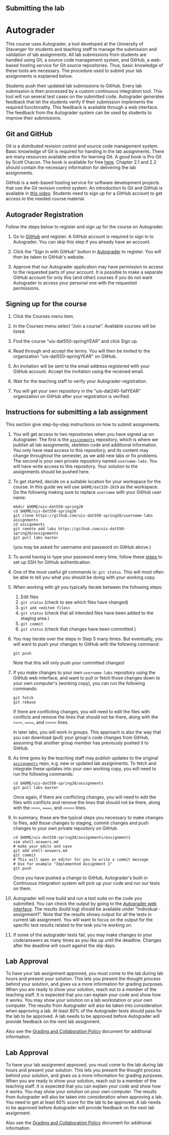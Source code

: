 ## Submitting the lab
# Autograder

This course uses Autograder, a tool developed at the University of Stavanger
for students and teaching staff to manage the submission and validation of
lab assignments. All lab submissions from students are handled using Git,
a source code management system, and GitHub, a web-based hosting service for
Git source repositories. Thus, basic knowledge of these tools are necessary.
The procedure used to submit your lab assignments is explained below.

Students push their updated lab submissions to GitHub. Every lab submission is
then processed by a custom continuous integration tool. This tool will run
several test cases on the submitted code. Autograder generates feedback that
let the students verify if their submission implements the required functionality.
This feedback is available through a web interface. The feedback from the
Autograder system can be used by students to improve their submissions.

## Git and GitHub

Git is a distributed revision control and source code management system. Basic
knowledge of Git is required for handing in the lab assignments. There are many
resources available online for learning Git. A good book is Pro Git by Scott
Chacon. The book is available for free [here](https://git-scm.com/book).
Chapter 2.1 and 2.2 should contain the necessary information for delivering the
lab assignments.

GitHub is a web-based hosting service for software development projects that
use the Git revision control system. An introduction to Git and GitHub is
available in [this video](http://youtu.be/U8GBXvdmHT4). Students need to sign
up for a GitHub account to get access to the needed course material.

## Autograder Registration

Follow the steps below to register and sign up for the course on Autograder.

1. Go to [GitHub](http://github.com) and register. A GitHub account is required
   to sign in to Autograder. You can skip this step if you already have an
   account.

2. Click the "Sign in with GitHub" button in
   [Autograder](http://ag.itest.run) to register. You will then be
   taken to GitHub's website.

3. Approve that our Autograder application may have permission to access to the
   requested parts of your account. It is possible to make a separate GitHub
   account for only this (and other) courses if you do not want Autograder to
   access your personal one with the requested permissions.

## Signing up for the course

1. Click the Courses menu item.

2. In the Courses menu select “Join a course”. Available courses will be listed.

3. Find the course “uis-dat550-springYEAR” and click Sign up.

4. Read through and accept the terms. You will then be invited to the
   organization "uis-dat550-springYEAR" on GitHub.

5. An invitation will be sent to the email address registered with your GitHub
   account. Accept the invitation using the received email.

6. Wait for the teaching staff to verify your Autograder-registration.

7. You will get your own repository in the "uis-dat240-fallYEAR" organization on GitHub
   after your registration is verified.

## Instructions for submitting a lab assignment

This section give step-by-step instructions on how to submit assignments.

1. You will get access to two repositories when you have signed up on Autograder. 
   The first is the [`assignments`](https://github.com/uis-dat550-/assignments)
   repository, which is where we publish all lab assignments, skeleton code
   and additional information.
   You only have read access to this repository, and its content may change
   throughout the semester, as we add new labs or fix problems. 
   The second is your own private repository named `username-labs`.
   You will have write access to this repository.
   Your solution to the assignments should be pushed here.

2. To get started, decide on a suitable location for your workspace for the course.
   In this guide we will use `$HOME/dat320-2019` as the workspace. Do the following
   making sure to replace `username` with your GitHub user name:

   ```console
   mkdir $HOME/uis-dat550-spring20
   cd $HOME/uis-dat550-spring20
   git clone https://github.com/uis-dat550-spring20/username-labs assignments
   cd assignments
   git remote add labs https://github.com/uis-dat550-spring20/assignments
   git pull labs master
   ```

   (you may be asked for username and password on GitHub above.)

3. To avoid having to type your password every time, follow these
   [steps](https://github.com/uis-dat550-spring20/course-info/blob/master/github-ssh.md)
   to set up SSH for GitHub authentication.

4. One of the most useful git commands is: `git status`. This will most often
   be able to tell you what you should be doing with your working copy.

5. When working with git you typically iterate between the following steps:

    1. Edit files
    2. `git status` (check to see which files have changed)
    3. `git add <edited files>`
    4. `git status` (check that all intended files have been added to the staging area.)
    5. `git commit`
    6. `git status` (check that changes have been committed.)

6. You may iterate over the steps in Step 5 many times. But eventually,
   you will want to push your changes to GitHub with the following command:

   ```console
   git push
   ```
   
   Note that this will only push your committed changes!

7. If you make changes to your own `username-labs` repository using the GitHub
   web interface, and want to pull or fetch those changes down to your own
   computer's (working copy), you can run the following commands:

   ```console
   git fetch
   git rebase
   ```

   If there are conflicting changes, you will need to edit the files
   with conflicts and remove the lines that should not be there, along with the
   `>>>>`, `====`, and `<<<<<` lines.
   
   In later labs, you will work in groups. This approach is also the way that
   you can download (pull) your group's code changes from GitHub, assuming that
   another group member has previously pushed it to GitHub.

8. As time goes by the teaching staff may publish updates to the
   original [`assignments`](https://github.com/uis-dat550-spring20/assignments) repo,
   e.g. new or updated lab assignments. To fetch and integrate these
   updates into your own working copy, you will need to run the following commands:
   
   ```console
   cd $HOME/uis-dat550-spring20/assignments
   git pull labs master
   ```

   Once again, if there are conflicting changes, you will need to edit the files
   with conflicts and remove the lines that should not be there, along with the
   `>>>>`, `====`, and `<<<<<` lines.

9. In summary, these are the typical steps you necessary to make changes to
   files, add those changes to staging, commit changes and push changes to your
   own private repository on GitHub. 

   ```console
   cd $HOME/uis-dat550-spring20/assignments/assignment1
   vim shell-answers.md
   # make your edits and save
   git add shell-answers.md
   git commit
   # This will open an editor for you to write a commit message
   # Use for example "Implemented Assignment 1"
   git push
   ```

   Once you have pushed a change to GitHub, Autograder's built-in Continuous Integration
   system will pick up your code and run our tests on them.

10. Autograder will now build and run a test suite on the code you submitted.
    You can check the output by going to the [Autograder web
    interface](http://ag.itest.run/). The results (build log) should be
    available under "Individual - assignment1". Note that the results shows output
    for all the tests in current lab assignment. You will want to focus on the
    output for the specific test results related to the task you're working on.

11. If some of the autograder tests fail, you may make changes to your code/answers
    as many times as you like up until the deadline. Changes after the deadline
    will count against the slip days.

## Lab Approval

To have your lab assignment approved, you must come to the lab during lab hours
and present your solution. This lets you present the thought process behind your
solution, and gives us a more information for grading purposes. When you are
ready to show your solution, reach out to a member of the teaching staff.
It is expected that you can explain your code and show how it works.
You may show your solution on a lab workstation or your own
computer. The results from Autograder will also be taken into consideration
when approving a lab. At least 80% of the Autograder tests should pass for the
lab to be approved. A lab needs to be approved before Autograder will provide
feedback on the next lab assignment.

Also see the [Grading and Collaboration
Policy](https://github.com/uis-dat550-spring20/course-info/blob/master/policy.md)
document for additional information.


## Lab Approval

To have your lab assignment approved, you must come to the lab during lab hours
and present your solution. This lets you present the thought process behind your
solution, and gives us a more information for grading purposes. When you are
ready to show your solution, reach out to a member of the teaching staff.
It is expected that you can explain your code and show how it works.
You may show your solution on your own
computer. The results from Autograder will also be taken into consideration
when approving a lab. You need to get at least 80% score for the
lab to be approved.  A lab needs to be approved before Autograder will provide
feedback on the next lab assignment.

Also see the [Grading and Collaboration
Policy](https://github.com/uis-dat550-spring20/course-info/blob/master/policy.md)
document for additional information.
